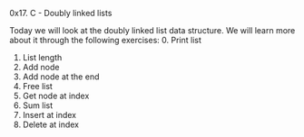 0x17. C - Doubly linked lists

Today we will look at the doubly linked list data structure. We will learn more about it through the following exercises:
0. Print list
1. List length
2. Add node
3. Add node at the end
4. Free list
5. Get node at index
6. Sum list
7. Insert at index
8. Delete at index
